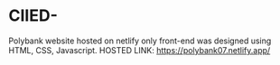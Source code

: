 # CIIED-
Polybank website hosted on netlify only front-end was designed using HTML, CSS, Javascript.
HOSTED LINK: https://polybank07.netlify.app/
